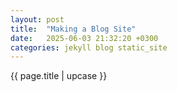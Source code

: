 ```yaml
---
layout: post
title:  "Making a Blog Site"
date:   2025-06-03 21:32:20 +0300
categories: jekyll blog static_site
---
```

{{ page.title | upcase }}
